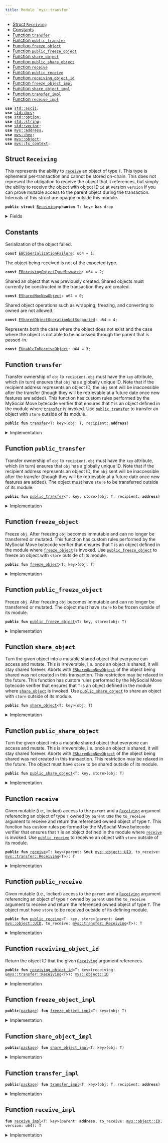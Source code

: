 ```yaml
---
title: Module `mys::transfer`
---
```




-  [Struct `Receiving`](#mys_transfer_Receiving)
-  [Constants](#@Constants_0)
-  [Function `transfer`](#mys_transfer_transfer)
-  [Function `public_transfer`](#mys_transfer_public_transfer)
-  [Function `freeze_object`](#mys_transfer_freeze_object)
-  [Function `public_freeze_object`](#mys_transfer_public_freeze_object)
-  [Function `share_object`](#mys_transfer_share_object)
-  [Function `public_share_object`](#mys_transfer_public_share_object)
-  [Function `receive`](#mys_transfer_receive)
-  [Function `public_receive`](#mys_transfer_public_receive)
-  [Function `receiving_object_id`](#mys_transfer_receiving_object_id)
-  [Function `freeze_object_impl`](#mys_transfer_freeze_object_impl)
-  [Function `share_object_impl`](#mys_transfer_share_object_impl)
-  [Function `transfer_impl`](#mys_transfer_transfer_impl)
-  [Function `receive_impl`](#mys_transfer_receive_impl)


<pre><code><b>use</b> <a href="../std/ascii.md#std_ascii">std::ascii</a>;
<b>use</b> <a href="../std/bcs.md#std_bcs">std::bcs</a>;
<b>use</b> <a href="../std/option.md#std_option">std::option</a>;
<b>use</b> <a href="../std/string.md#std_string">std::string</a>;
<b>use</b> <a href="../std/vector.md#std_vector">std::vector</a>;
<b>use</b> <a href="../mys/address.md#mys_address">mys::address</a>;
<b>use</b> <a href="../mys/hex.md#mys_hex">mys::hex</a>;
<b>use</b> <a href="../mys/object.md#mys_object">mys::object</a>;
<b>use</b> <a href="../mys/tx_context.md#mys_tx_context">mys::tx_context</a>;
</code></pre>



<a name="mys_transfer_Receiving"></a>

## Struct `Receiving`

This represents the ability to <code><a href="../mys/transfer.md#mys_transfer_receive">receive</a></code> an object of type <code>T</code>.
This type is ephemeral per-transaction and cannot be stored on-chain.
This does not represent the obligation to receive the object that it
references, but simply the ability to receive the object with object ID
<code>id</code> at version <code>version</code> if you can prove mutable access to the parent
object during the transaction.
Internals of this struct are opaque outside this module.


<pre><code><b>public</b> <b>struct</b> <a href="../mys/transfer.md#mys_transfer_Receiving">Receiving</a>&lt;<b>phantom</b> T: key&gt; <b>has</b> drop
</code></pre>



<details>
<summary>Fields</summary>


<dl>
<dt>
<code>id: <a href="../mys/object.md#mys_object_ID">mys::object::ID</a></code>
</dt>
<dd>
</dd>
<dt>
<code>version: u64</code>
</dt>
<dd>
</dd>
</dl>


</details>

<a name="@Constants_0"></a>

## Constants


<a name="mys_transfer_EBCSSerializationFailure"></a>

Serialization of the object failed.


<pre><code><b>const</b> <a href="../mys/transfer.md#mys_transfer_EBCSSerializationFailure">EBCSSerializationFailure</a>: u64 = 1;
</code></pre>



<a name="mys_transfer_EReceivingObjectTypeMismatch"></a>

The object being received is not of the expected type.


<pre><code><b>const</b> <a href="../mys/transfer.md#mys_transfer_EReceivingObjectTypeMismatch">EReceivingObjectTypeMismatch</a>: u64 = 2;
</code></pre>



<a name="mys_transfer_ESharedNonNewObject"></a>

Shared an object that was previously created. Shared objects must currently
be constructed in the transaction they are created.


<pre><code><b>const</b> <a href="../mys/transfer.md#mys_transfer_ESharedNonNewObject">ESharedNonNewObject</a>: u64 = 0;
</code></pre>



<a name="mys_transfer_ESharedObjectOperationNotSupported"></a>

Shared object operations such as wrapping, freezing, and converting to owned are not allowed.


<pre><code><b>const</b> <a href="../mys/transfer.md#mys_transfer_ESharedObjectOperationNotSupported">ESharedObjectOperationNotSupported</a>: u64 = 4;
</code></pre>



<a name="mys_transfer_EUnableToReceiveObject"></a>

Represents both the case where the object does not exist and the case where the object is not
able to be accessed through the parent that is passed-in.


<pre><code><b>const</b> <a href="../mys/transfer.md#mys_transfer_EUnableToReceiveObject">EUnableToReceiveObject</a>: u64 = 3;
</code></pre>



<a name="mys_transfer_transfer"></a>

## Function `transfer`

Transfer ownership of <code>obj</code> to <code>recipient</code>. <code>obj</code> must have the <code>key</code> attribute,
which (in turn) ensures that <code>obj</code> has a globally unique ID. Note that if the recipient
address represents an object ID, the <code>obj</code> sent will be inaccessible after the transfer
(though they will be retrievable at a future date once new features are added).
This function has custom rules performed by the MySocial Move bytecode verifier that ensures
that <code>T</code> is an object defined in the module where <code><a href="../mys/transfer.md#mys_transfer">transfer</a></code> is invoked. Use
<code><a href="../mys/transfer.md#mys_transfer_public_transfer">public_transfer</a></code> to transfer an object with <code>store</code> outside of its module.


<pre><code><b>public</b> <b>fun</b> <a href="../mys/transfer.md#mys_transfer">transfer</a>&lt;T: key&gt;(obj: T, recipient: <b>address</b>)
</code></pre>



<details>
<summary>Implementation</summary>


<pre><code><b>public</b> <b>fun</b> <a href="../mys/transfer.md#mys_transfer">transfer</a>&lt;T: key&gt;(obj: T, recipient: <b>address</b>) {
    <a href="../mys/transfer.md#mys_transfer_transfer_impl">transfer_impl</a>(obj, recipient)
}
</code></pre>



</details>

<a name="mys_transfer_public_transfer"></a>

## Function `public_transfer`

Transfer ownership of <code>obj</code> to <code>recipient</code>. <code>obj</code> must have the <code>key</code> attribute,
which (in turn) ensures that <code>obj</code> has a globally unique ID. Note that if the recipient
address represents an object ID, the <code>obj</code> sent will be inaccessible after the transfer
(though they will be retrievable at a future date once new features are added).
The object must have <code>store</code> to be transferred outside of its module.


<pre><code><b>public</b> <b>fun</b> <a href="../mys/transfer.md#mys_transfer_public_transfer">public_transfer</a>&lt;T: key, store&gt;(obj: T, recipient: <b>address</b>)
</code></pre>



<details>
<summary>Implementation</summary>


<pre><code><b>public</b> <b>fun</b> <a href="../mys/transfer.md#mys_transfer_public_transfer">public_transfer</a>&lt;T: key + store&gt;(obj: T, recipient: <b>address</b>) {
    <a href="../mys/transfer.md#mys_transfer_transfer_impl">transfer_impl</a>(obj, recipient)
}
</code></pre>



</details>

<a name="mys_transfer_freeze_object"></a>

## Function `freeze_object`

Freeze <code>obj</code>. After freezing <code>obj</code> becomes immutable and can no longer be transferred or
mutated.
This function has custom rules performed by the MySocial Move bytecode verifier that ensures
that <code>T</code> is an object defined in the module where <code><a href="../mys/transfer.md#mys_transfer_freeze_object">freeze_object</a></code> is invoked. Use
<code><a href="../mys/transfer.md#mys_transfer_public_freeze_object">public_freeze_object</a></code> to freeze an object with <code>store</code> outside of its module.


<pre><code><b>public</b> <b>fun</b> <a href="../mys/transfer.md#mys_transfer_freeze_object">freeze_object</a>&lt;T: key&gt;(obj: T)
</code></pre>



<details>
<summary>Implementation</summary>


<pre><code><b>public</b> <b>fun</b> <a href="../mys/transfer.md#mys_transfer_freeze_object">freeze_object</a>&lt;T: key&gt;(obj: T) {
    <a href="../mys/transfer.md#mys_transfer_freeze_object_impl">freeze_object_impl</a>(obj)
}
</code></pre>



</details>

<a name="mys_transfer_public_freeze_object"></a>

## Function `public_freeze_object`

Freeze <code>obj</code>. After freezing <code>obj</code> becomes immutable and can no longer be transferred or
mutated.
The object must have <code>store</code> to be frozen outside of its module.


<pre><code><b>public</b> <b>fun</b> <a href="../mys/transfer.md#mys_transfer_public_freeze_object">public_freeze_object</a>&lt;T: key, store&gt;(obj: T)
</code></pre>



<details>
<summary>Implementation</summary>


<pre><code><b>public</b> <b>fun</b> <a href="../mys/transfer.md#mys_transfer_public_freeze_object">public_freeze_object</a>&lt;T: key + store&gt;(obj: T) {
    <a href="../mys/transfer.md#mys_transfer_freeze_object_impl">freeze_object_impl</a>(obj)
}
</code></pre>



</details>

<a name="mys_transfer_share_object"></a>

## Function `share_object`

Turn the given object into a mutable shared object that everyone can access and mutate.
This is irreversible, i.e. once an object is shared, it will stay shared forever.
Aborts with <code><a href="../mys/transfer.md#mys_transfer_ESharedNonNewObject">ESharedNonNewObject</a></code> of the object being shared was not created in this
transaction. This restriction may be relaxed in the future.
This function has custom rules performed by the MySocial Move bytecode verifier that ensures
that <code>T</code> is an object defined in the module where <code><a href="../mys/transfer.md#mys_transfer_share_object">share_object</a></code> is invoked. Use
<code><a href="../mys/transfer.md#mys_transfer_public_share_object">public_share_object</a></code> to share an object with <code>store</code> outside of its module.


<pre><code><b>public</b> <b>fun</b> <a href="../mys/transfer.md#mys_transfer_share_object">share_object</a>&lt;T: key&gt;(obj: T)
</code></pre>



<details>
<summary>Implementation</summary>


<pre><code><b>public</b> <b>fun</b> <a href="../mys/transfer.md#mys_transfer_share_object">share_object</a>&lt;T: key&gt;(obj: T) {
    <a href="../mys/transfer.md#mys_transfer_share_object_impl">share_object_impl</a>(obj)
}
</code></pre>



</details>

<a name="mys_transfer_public_share_object"></a>

## Function `public_share_object`

Turn the given object into a mutable shared object that everyone can access and mutate.
This is irreversible, i.e. once an object is shared, it will stay shared forever.
Aborts with <code><a href="../mys/transfer.md#mys_transfer_ESharedNonNewObject">ESharedNonNewObject</a></code> of the object being shared was not created in this
transaction. This restriction may be relaxed in the future.
The object must have <code>store</code> to be shared outside of its module.


<pre><code><b>public</b> <b>fun</b> <a href="../mys/transfer.md#mys_transfer_public_share_object">public_share_object</a>&lt;T: key, store&gt;(obj: T)
</code></pre>



<details>
<summary>Implementation</summary>


<pre><code><b>public</b> <b>fun</b> <a href="../mys/transfer.md#mys_transfer_public_share_object">public_share_object</a>&lt;T: key + store&gt;(obj: T) {
    <a href="../mys/transfer.md#mys_transfer_share_object_impl">share_object_impl</a>(obj)
}
</code></pre>



</details>

<a name="mys_transfer_receive"></a>

## Function `receive`

Given mutable (i.e., locked) access to the <code>parent</code> and a <code><a href="../mys/transfer.md#mys_transfer_Receiving">Receiving</a></code> argument
referencing an object of type <code>T</code> owned by <code>parent</code> use the <code>to_receive</code>
argument to receive and return the referenced owned object of type <code>T</code>.
This function has custom rules performed by the MySocial Move bytecode verifier that ensures
that <code>T</code> is an object defined in the module where <code><a href="../mys/transfer.md#mys_transfer_receive">receive</a></code> is invoked. Use
<code><a href="../mys/transfer.md#mys_transfer_public_receive">public_receive</a></code> to receivne an object with <code>store</code> outside of its module.


<pre><code><b>public</b> <b>fun</b> <a href="../mys/transfer.md#mys_transfer_receive">receive</a>&lt;T: key&gt;(parent: &<b>mut</b> <a href="../mys/object.md#mys_object_UID">mys::object::UID</a>, to_receive: <a href="../mys/transfer.md#mys_transfer_Receiving">mys::transfer::Receiving</a>&lt;T&gt;): T
</code></pre>



<details>
<summary>Implementation</summary>


<pre><code><b>public</b> <b>fun</b> <a href="../mys/transfer.md#mys_transfer_receive">receive</a>&lt;T: key&gt;(parent: &<b>mut</b> UID, to_receive: <a href="../mys/transfer.md#mys_transfer_Receiving">Receiving</a>&lt;T&gt;): T {
    <b>let</b> <a href="../mys/transfer.md#mys_transfer_Receiving">Receiving</a> { id, version } = to_receive;
    <a href="../mys/transfer.md#mys_transfer_receive_impl">receive_impl</a>(parent.to_address(), id, version)
}
</code></pre>



</details>

<a name="mys_transfer_public_receive"></a>

## Function `public_receive`

Given mutable (i.e., locked) access to the <code>parent</code> and a <code><a href="../mys/transfer.md#mys_transfer_Receiving">Receiving</a></code> argument
referencing an object of type <code>T</code> owned by <code>parent</code> use the <code>to_receive</code>
argument to receive and return the referenced owned object of type <code>T</code>.
The object must have <code>store</code> to be received outside of its defining module.


<pre><code><b>public</b> <b>fun</b> <a href="../mys/transfer.md#mys_transfer_public_receive">public_receive</a>&lt;T: key, store&gt;(parent: &<b>mut</b> <a href="../mys/object.md#mys_object_UID">mys::object::UID</a>, to_receive: <a href="../mys/transfer.md#mys_transfer_Receiving">mys::transfer::Receiving</a>&lt;T&gt;): T
</code></pre>



<details>
<summary>Implementation</summary>


<pre><code><b>public</b> <b>fun</b> <a href="../mys/transfer.md#mys_transfer_public_receive">public_receive</a>&lt;T: key + store&gt;(parent: &<b>mut</b> UID, to_receive: <a href="../mys/transfer.md#mys_transfer_Receiving">Receiving</a>&lt;T&gt;): T {
    <b>let</b> <a href="../mys/transfer.md#mys_transfer_Receiving">Receiving</a> { id, version } = to_receive;
    <a href="../mys/transfer.md#mys_transfer_receive_impl">receive_impl</a>(parent.to_address(), id, version)
}
</code></pre>



</details>

<a name="mys_transfer_receiving_object_id"></a>

## Function `receiving_object_id`

Return the object ID that the given <code><a href="../mys/transfer.md#mys_transfer_Receiving">Receiving</a></code> argument references.


<pre><code><b>public</b> <b>fun</b> <a href="../mys/transfer.md#mys_transfer_receiving_object_id">receiving_object_id</a>&lt;T: key&gt;(receiving: &<a href="../mys/transfer.md#mys_transfer_Receiving">mys::transfer::Receiving</a>&lt;T&gt;): <a href="../mys/object.md#mys_object_ID">mys::object::ID</a>
</code></pre>



<details>
<summary>Implementation</summary>


<pre><code><b>public</b> <b>fun</b> <a href="../mys/transfer.md#mys_transfer_receiving_object_id">receiving_object_id</a>&lt;T: key&gt;(receiving: &<a href="../mys/transfer.md#mys_transfer_Receiving">Receiving</a>&lt;T&gt;): ID {
    receiving.id
}
</code></pre>



</details>

<a name="mys_transfer_freeze_object_impl"></a>

## Function `freeze_object_impl`



<pre><code><b>public</b>(<a href="../mys/package.md#mys_package">package</a>) <b>fun</b> <a href="../mys/transfer.md#mys_transfer_freeze_object_impl">freeze_object_impl</a>&lt;T: key&gt;(obj: T)
</code></pre>



<details>
<summary>Implementation</summary>


<pre><code><b>public</b>(<a href="../mys/package.md#mys_package">package</a>) <b>native</b> <b>fun</b> <a href="../mys/transfer.md#mys_transfer_freeze_object_impl">freeze_object_impl</a>&lt;T: key&gt;(obj: T);
</code></pre>



</details>

<a name="mys_transfer_share_object_impl"></a>

## Function `share_object_impl`



<pre><code><b>public</b>(<a href="../mys/package.md#mys_package">package</a>) <b>fun</b> <a href="../mys/transfer.md#mys_transfer_share_object_impl">share_object_impl</a>&lt;T: key&gt;(obj: T)
</code></pre>



<details>
<summary>Implementation</summary>


<pre><code><b>public</b>(<a href="../mys/package.md#mys_package">package</a>) <b>native</b> <b>fun</b> <a href="../mys/transfer.md#mys_transfer_share_object_impl">share_object_impl</a>&lt;T: key&gt;(obj: T);
</code></pre>



</details>

<a name="mys_transfer_transfer_impl"></a>

## Function `transfer_impl`



<pre><code><b>public</b>(<a href="../mys/package.md#mys_package">package</a>) <b>fun</b> <a href="../mys/transfer.md#mys_transfer_transfer_impl">transfer_impl</a>&lt;T: key&gt;(obj: T, recipient: <b>address</b>)
</code></pre>



<details>
<summary>Implementation</summary>


<pre><code><b>public</b>(<a href="../mys/package.md#mys_package">package</a>) <b>native</b> <b>fun</b> <a href="../mys/transfer.md#mys_transfer_transfer_impl">transfer_impl</a>&lt;T: key&gt;(obj: T, recipient: <b>address</b>);
</code></pre>



</details>

<a name="mys_transfer_receive_impl"></a>

## Function `receive_impl`



<pre><code><b>fun</b> <a href="../mys/transfer.md#mys_transfer_receive_impl">receive_impl</a>&lt;T: key&gt;(parent: <b>address</b>, to_receive: <a href="../mys/object.md#mys_object_ID">mys::object::ID</a>, version: u64): T
</code></pre>



<details>
<summary>Implementation</summary>


<pre><code><b>native</b> <b>fun</b> <a href="../mys/transfer.md#mys_transfer_receive_impl">receive_impl</a>&lt;T: key&gt;(parent: <b>address</b>, to_receive: ID, version: u64): T;
</code></pre>



</details>
